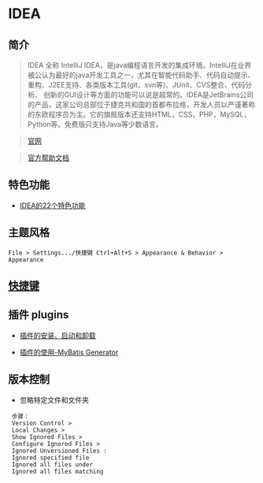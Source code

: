 # IDEA

## 简介

> IDEA 全称 IntelliJ IDEA，是java编程语言开发的集成环境。IntelliJ在业界被公认为最好的java开发工具之一，尤其在智能代码助手、代码自动提示、重构、J2EE支持、各类版本工具(git、svn等)、JUnit、CVS整合、代码分析、 创新的GUI设计等方面的功能可以说是超常的。IDEA是JetBrains公司的产品，这家公司总部位于捷克共和国的首都布拉格，开发人员以严谨著称的东欧程序员为主。它的旗舰版本还支持HTML，CSS，PHP，MySQL，Python等。免费版只支持Java等少数语言。

> [官网](http://www.jetbrains.com/)

> [官方帮助文档](http://www.jetbrains.com/help/idea/meet-intellij-idea.html)
 
## 特色功能

- [IDEA的22个特色功能](./idea-function.md)

## 主题风格

```text
File > Settings.../快捷键 Ctrl+Alt+S > Appearance & Behavior > Appearance
```

## [快捷键](idea-shortcut-Windows.md)

 
## 插件 plugins

- [插件的安装、启动和卸载](./idea-plugins.md) 

- [插件的使用-MyBatis Generator](./idea-plugins-mybatis.md)


## 版本控制

- 忽略特定文件和文件夹

```text
 步骤：
 Version Control > 
 Local Changes > 
 Show Ignored Files > 
 Configure Ignored Files > 
 Ignored Unversioned Files : 
 Ignored specified file 
 Ignored all files under
 Ignored all files matching 

```




 